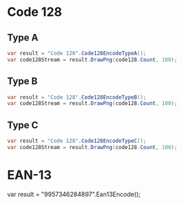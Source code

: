 # Code 128
## Type A
```csharp
var result = "Code 128".Code128EncodeTypeA();
var code128Stream = result.DrawPng(code128.Count, 100);
```

## Type B
```csharp
var result = "Code 128".Code128EncodeTypeB();
var code128Stream = result.DrawPng(code128.Count, 100);
```

## Type C
```csharp
var result = "Code 128".Code128EncodeTypeC();
var code128Stream = result.DrawPng(code128.Count, 100);
```

# EAN-13
var result = "9957346284897".Ean13Encode();
